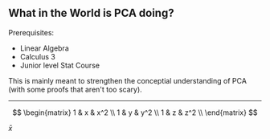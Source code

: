 ## What in the World is PCA doing?

Prerequisites:
- Linear Algebra
- Calculus 3
- Junior level Stat Course

This is mainly meant to strengthen the conceptial understanding of PCA (with some proofs that aren't too scary). 

---
$$
\begin{matrix}
1 & x & x^2 \\
1 & y & y^2 \\
1 & z & z^2 \\
\end{matrix}
$$

$\bar{x}$
